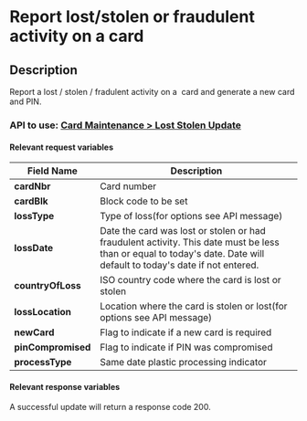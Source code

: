 # Report lost/stolen or fraudulent activity on a card

## Description

Report a lost / stolen / fradulent activity on a  card and generate a new card and PIN.

### API to use: [Card Maintenance > Lost Stolen Update](https://docs.firstdata.com/org/global/docs/api#lost-stolen-update-v2)

#### Relevant request variables

| Field Name         | Description                                                                                                                                                          |
|--------------------|----------------------------------------------------------------------------------------------------------------------------------------------------------------------|
| **cardNbr**        | Card number                                                                                                                                                          |
| **cardBlk**        | Block code to be set                                                                                                                                                 |
| **lossType**       | Type of loss(for options see API message)                                                                                                                            |
| **lossDate**       | Date the card was lost or stolen or had fraudulent activity. This date must be less than or equal to today's date. Date will default to today's date if not entered. |
| **countryOfLoss**  | ISO country code where the card is lost or stolen                                                                                                                    |
| **lossLocation**   | Location where the card is stolen or lost(for options see API message)                                                                                               |
| **newCard**        | Flag to indicate if a new card is required                                                                                                                           |
| **pinCompromised** | Flag to indicate if PIN was compromised                                                                                                                              |
| **processType**    | Same date plastic processing indicator                                                                                                                               |

#### Relevant response variables

A successful update will return a response code 200.

